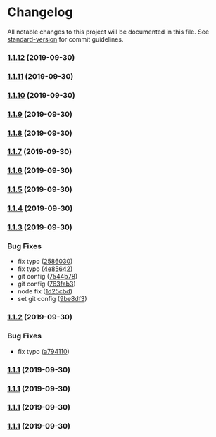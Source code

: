 # Changelog

All notable changes to this project will be documented in this file. See [standard-version](https://github.com/conventional-changelog/standard-version) for commit guidelines.

### [1.1.12](https://github.com/shiba328/npm-study-hello-world/compare/v1.1.11...v1.1.12) (2019-09-30)

### [1.1.11](https://github.com/shiba328/npm-study-hello-world/compare/v1.1.10...v1.1.11) (2019-09-30)

### [1.1.10](https://github.com/shiba328/npm-study-hello-world/compare/v1.1.9...v1.1.10) (2019-09-30)

### [1.1.9](https://github.com/shiba328/npm-study-hello-world/compare/v1.1.8...v1.1.9) (2019-09-30)

### [1.1.8](https://github.com/shiba328/npm-study-hello-world/compare/v1.1.7...v1.1.8) (2019-09-30)

### [1.1.7](https://github.com/shiba328/npm-study-hello-world/compare/v1.1.6...v1.1.7) (2019-09-30)

### [1.1.6](https://github.com/shiba328/npm-study-hello-world/compare/v1.1.5...v1.1.6) (2019-09-30)

### [1.1.5](https://github.com/shiba328/npm-study-hello-world/compare/v1.1.4...v1.1.5) (2019-09-30)

### [1.1.4](https://github.com/shiba328/npm-study-hello-world/compare/v1.1.3...v1.1.4) (2019-09-30)

### [1.1.3](https://github.com/shiba328/npm-study-hello-world/compare/v1.1.2...v1.1.3) (2019-09-30)


### Bug Fixes

* fix typo ([2586030](https://github.com/shiba328/npm-study-hello-world/commit/2586030))
* fix typo ([4e85642](https://github.com/shiba328/npm-study-hello-world/commit/4e85642))
* git config ([7544b78](https://github.com/shiba328/npm-study-hello-world/commit/7544b78))
* git config ([763fab3](https://github.com/shiba328/npm-study-hello-world/commit/763fab3))
* node fix ([1d25cbd](https://github.com/shiba328/npm-study-hello-world/commit/1d25cbd))
* set git config ([9be8df3](https://github.com/shiba328/npm-study-hello-world/commit/9be8df3))

### [1.1.2](https://github.com/shiba328/npm-study-hello-world/compare/v1.1.1...v1.1.2) (2019-09-30)


### Bug Fixes

* fix typo ([a794110](https://github.com/shiba328/npm-study-hello-world/commit/a794110))

### [1.1.1](https://github.com/shiba328/npm-study-hello-world/compare/v1.1.0...v1.1.1) (2019-09-30)

### [1.1.1](https://github.com/shiba328/npm-study-hello-world/compare/v1.1.0...v1.1.1) (2019-09-30)

### [1.1.1](https://github.com/shiba328/npm-study-hello-world/compare/v1.1.0...v1.1.1) (2019-09-30)

### [1.1.1](https://github.com/shiba328/npm-study-hello-world/compare/v1.1.0...v1.1.1) (2019-09-30)
